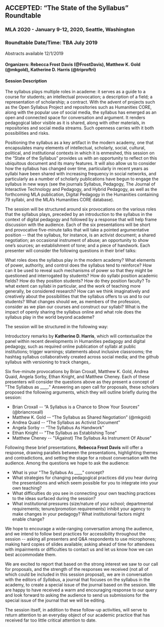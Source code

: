 ## ACCEPTED: “The State of the Syllabus” Roundtable
### MLA 2020 - January 9-12, 2020, Seattle, Washington  
### Roundtable Date/Time: TBA July 2019
Abstracts available 12/1/2019

#### Organizers: Rebecca Frost Davis (@FrostDavis), Matthew K. Gold (@mkgold), Katherine D. Harris (@triproftri)

#### Session Description
The syllabus plays multiple roles in academe: it serves as a guide to a course for students; an intellectual provocation; a description of a field; a representation of scholarship; a contract. With the advent of projects such as the Open Syllabus Project and repositories such as Humanities CORE, along with the popular use of social media, the syllabus has emerged as an open and connected space for conversation and argument. It renders pedagogical labor visible as it is shared, along with other materials, in repositories and social media streams. Such openness carries with it both possibilities and risks.

Positioning the syllabus as a key artifact in the modern academy, one that encapsulates many elements of intellectual, scholarly, social, cultural, political, and institutional contexts in which it is enmeshed, this session on the “State of the Syllabus” provides us with an opportunity to reflect on this ubiquitous document and its many features. It will also allow us to consider how the syllabus has changed over time, particularly in recent years as syllabi have been shared with increasing frequency in social networks, and particularly as a number of scholarly publications have begun to engage the syllabus in new ways (see the journals Syllabus, Pedagogy, The Journal of Interactive Technology and Pedagogy, and Hybrid Pedagogy, as well as the forthcoming MLA publication, Digital Pedagogy in the Humanities containing 79 syllabi, and the MLA’s Humanities CORE database).

The session will be structured around six provocations on the various roles that the syllabus plays, preceded by an introduction to the syllabus in the context of digital pedagogy and followed by a response that will help frame discussion with the audience. Each of the six presentations will be short and provocative five-minute talks that will take a pointed argumentative position -- that the syllabus, for instance, is an activist document; a shared negotiation; an occasional instrument of abuse; an opportunity to show one’s sources; an establishment of tone; and a piece of handwork. Each presenter will consider the following questions in their brief talks:

What roles does the syllabus play in the modern academy?
What elements of power, authority, and control does the syllabus tend to reinforce? How can it be used to reveal such mechanisms of power so that they might be questioned and interrogated by students?
How do syllabi position academic fields? How do they position students? How do they position faculty?
To what extent can syllabi in particular, and the work of teaching more generally, be considered research?
How can we think imaginatively and creatively about the possibilities that the syllabus offers to us and to our students?
What changes should we, as members of the profession, consider as we plan our courses and construct our syllabi?
What is the impact of openly sharing the syllabus online and what role does the syllabus play in the world beyond academe?

The session will be structured in the following way:

Introductory remarks by **Katherine D. Harris**, which will contextualize the panel within recent developments in Humanities pedagogy and digital pedagogy, such as required online publication of syllabi at public institutions; trigger warnings; statements about inclusive classrooms; the hashtag syllabus collaboratively created across social media; and the github syllabus with versioning to track changes,. 

Six five-minute provocations by Brian Croxall, Matthew K. Gold, Andrea Quaid, Angela Sorby, Ethan Knight, and Matthew Cheney. Each of these presenters will consider the questions above as they present a concept of "The Syllabus as ____." Answering an open call for proposals, these scholars proposed the following arguments, which they will outline briefly during the session:

* Brian Croxall -- “A Syllabus is a Chance to Show Your Sources” (@briancroxall)  
* Matthew K. Gold -- “The Syllabus as Shared Negotiation” (@mkgold)  
* Andrea Quaid -- “The Syllabus as Activist Document”  
* Angela Sorby -- “The Syllabus As Handwork”  
* Ethan Knight -- "The Syllabus as Establishing Tone”  
* Matthew Cheney -- "(Against) The Syllabus As Instrument Of Abuse"  

Following these brief presentations, **Rebecca Frost Davis** will offer a response, drawing parallels between the presentations, highlighting themes and contradictions, and setting the stage for a robust conversation with the audience. Among the questions we hope to ask the audience:

* What is your "The Syllabus As ____" concept?
* What strategies for changing pedagogical practices did you hear during the presentations and which seem possible for you to integrate into your own teaching? 
* What difficulties do you see in connecting your own teaching practices to the ideas surfaced during the session?
* What institutional pressures (size/nature of your school; departmental requirements; tenure/promotion requirements) inhibit your agency to make changes in your pedagogy? What institutional factors might enable change?

We hope to encourage a wide-ranging conversation among the audience, and we intend to follow best practices for accessibility throughout the session -- asking all presenters and Q&A respondents to use microphones; making hard copies of slides available; asking ahead of time for attendees with impairments or difficulties to contact us and let us know how we can best accommodate them. 

We are excited to report that based on the strong interest we saw to our call for proposals, and the strength of the responses we received (not all of which could be included in this session proposal), we are in conversation with the editors of *Syllabus*, a journal that focuses on the syllabus in the academy, to create a special issue of the journal based on the session. We are happy to have received a warm and encouraging response to our query and look forward to asking the audience to send us submissions for the special issue of the journal that we will be editing.

The session itself, in addition to these follow-up activities, will serve to return attention to an everyday object of our academic practice that has received far too little critical attention to date. 
